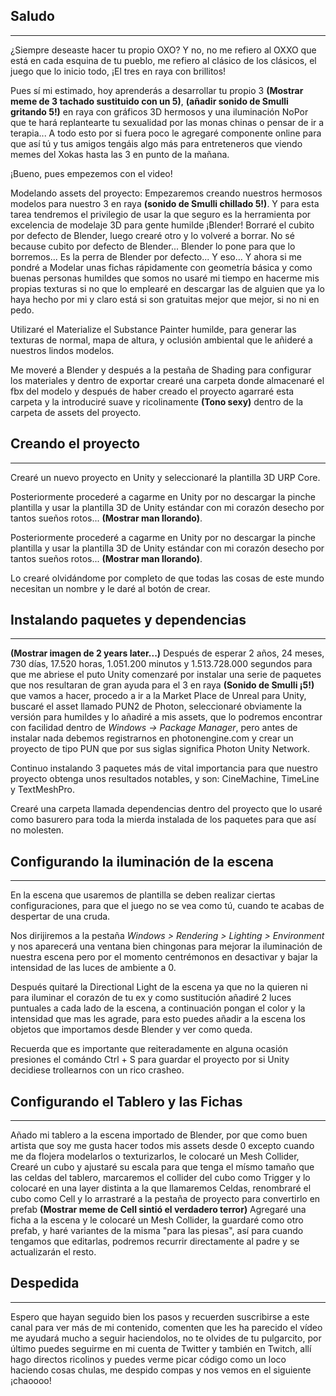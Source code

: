## Saludo

---

¿Siempre deseaste hacer tu propio OXO? Y no, no me refiero al OXXO que está en cada esquina de tu pueblo, me refiero al clásico de los clásicos, el juego que lo inicio todo, ¡El tres en raya con brillitos!

Pues sí mi estimado, hoy aprenderás a desarrollar tu propio 3 **(Mostrar meme de 3 tachado sustituido con un 5)**, **(añadir sonido de Smulli gritando 5!)** en raya con gráficos 3D hermosos y una iluminación NoPor que te hará replantearte tu sexualidad por las monas chinas o pensar de ir a terapia... A todo esto por si fuera poco le agregaré componente online para que así tú y tus amigos tengáis algo más para entreteneros que viendo memes del Xokas hasta las 3 en punto de la mañana.

¡Bueno, pues empezemos con el video!

Modelando assets del proyecto: Empezaremos creando nuestros hermosos modelos para nuestro 3 en raya **(sonido de Smulli chillado 5!)**. Y para esta tarea tendremos el privilegio de usar la que seguro es la herramienta por excelencia de modelaje 3D para gente humilde ¡Blender! Borraré el cubito por defecto de Blender, luego crearé otro y lo volveré a borrar. No sé because cubito por defecto de Blender... Blender lo pone para que lo borremos... Es la perra de Blender por defecto... Y eso... Y ahora si me pondré a Modelar unas fichas rápidamente con geometría básica y como buenas personas humildes que somos no usaré mi tiempo en hacerme mis propias texturas si no que lo emplearé en descargar las de alguien que ya lo haya hecho por mi y claro está si son gratuitas mejor que mejor, si no ni en pedo.

Utilizaré el Materialize el Substance Painter humilde, para generar las texturas de normal, mapa de altura, y oclusión ambiental que le añideré a nuestros lindos modelos.

Me moveré a Blender y después a la pestaña de Shading para configurar los materiales y dentro de exportar crearé una carpeta donde almacenaré el fbx del modelo y después de haber creado el proyecto agarraré esta carpeta y la introduciré suave y ricolinamente **(Tono sexy)** dentro de la carpeta de assets del proyecto.

## Creando el proyecto

---

Crearé un nuevo proyecto en Unity y seleccionaré la plantilla 3D URP Core.

Posteriormente procederé a cagarme en Unity por no descargar la pinche plantilla y usar la plantilla 3D de Unity estándar con mi corazón desecho por tantos sueños rotos... **(Mostrar man llorando)**.

Posteriormente procederé a cagarme en Unity por no descargar la pinche plantilla y usar la plantilla 3D de Unity estándar con mi corazón desecho por tantos sueños rotos... **(Mostrar man llorando)**.

Lo crearé olvidándome por completo de que todas las cosas de este mundo necesitan un nombre y le daré al botón de crear.

## Instalando paquetes y dependencias

---

**(Mostrar imagen de 2 years later...)** Después de esperar 2 años, 24 meses, 730 días, 17.520 horas, 1.051.200 minutos y 1.513.728.000 segundos para que me abriese el puto Unity comenzaré por instalar una serie de paquetes que nos resultaran de gran ayuda para el 3 en raya **(Sonido de Smulli ¡5!)** que vamos a hacer, procedo a ir a la Market Place de Unreal para Unity, buscaré el asset llamado PUN2 de Photon, seleccionaré obviamente la versión para humildes y lo añadiré a mis assets, que lo podremos encontrar con facilidad dentro de *Windows -> Package Manager*, pero antes de instalar nada debemos registrarnos en photonengine.com y crear un proyecto de tipo PUN que por sus siglas significa Photon Unity Network.

Continuo instalando 3 paquetes más de vital importancia para que nuestro proyecto obtenga unos resultados notables, y son: CineMachine, TimeLine y TextMeshPro.

Crearé una carpeta llamada dependencias dentro del proyecto que lo usaré como basurero para toda la mierda instalada de los paquetes para que así no molesten.

## Configurando la iluminación de la escena

---

En la escena que usaremos de plantilla se deben realizar ciertas configuraciones, para que el juego no se vea como tú, cuando te acabas de despertar de una cruda.

Nos dirijiremos a la pestaña *Windows > Rendering > Lighting > Environment* y nos aparecerá una ventana bien chingonas para mejorar la iluminación de nuestra escena pero por el momento centrémonos en desactivar y bajar la intensidad de las luces de ambiente a 0.

Después quitaré la Directional Light de la escena ya que no la quieren ni para iluminar el corazón de tu ex y como sustitución añadiré 2 luces puntuales a cada lado de la escena, a continuación pongan el color y la intensidad que mas les agrade, para esto puedes añadir a la escena los objetos que importamos desde Blender y ver como queda.

Recuerda que es importante que reiteradamente en alguna ocasión presiones el comándo Ctrl + S para guardar el proyecto por si Unity decidiese trollearnos con un rico crasheo.

## Configurando el Tablero y las Fichas

---

Añado mi tablero a la escena importado de Blender, por que como buen artista que soy me gusta hacer todos mis assets desde 0 excepto cuando me da flojera modelarlos o texturizarlos, le colocaré un Mesh Collider, Crearé un cubo y ajustaré su escala para que tenga el mísmo tamaño que las celdas del tablero, marcaremos el collider del cubo como Trigger y lo colocaré en una layer distinta a la que llamaremos Celdas, renombraré el cubo como Cell y lo arrastraré a la pestaña de proyecto para convertirlo en prefab **(Mostrar meme de Cell sintió el verdadero terror)** Agregaré una ficha a la escena y le colocaré un Mesh Collider, la guardaré como otro prefab, y haré variantes de la misma "para las piesas", así para cuando tengamos que editarlas, podremos recurrir directamente al padre y se actualizarán el resto.

## Despedida

---

Espero que hayan seguido bien los pasos y recuerden suscribirse a este canal para ver más de mi contenido, comenten que les ha parecido el vídeo me ayudará mucho a seguir haciendolos, no te olvides de tu pulgarcito, por último puedes seguirme en mi cuenta de Twitter y también en Twitch, allí hago directos ricolinos y puedes verme picar código como un loco haciendo cosas chulas, me despido compas y nos vemos en el siguiente ¡chaoooo!